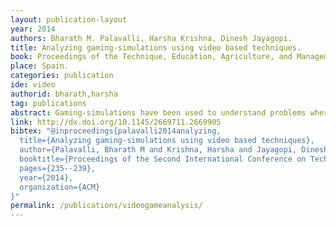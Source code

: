 ```yaml
---
layout: publication-layout
year: 2014
authors: Bharath M. Palavalli, Harsha Krishna, Dinesh Jayagopi.
title: Analyzing gaming-simulations using video based techniques.
book: Proceedings of the Technique, Education, Agriculture, and Management Conference 2014, ACM.  
place: Spain.
categories: publication
ide: video
authorid: bharath,harsha
tag: publications
abstract: Gaming-simulations have been used to understand problems where stakeholders who are often at a conflict with each other and they have multiple objectives. The validity of achieving the intended objectives through the use of a game is measured by analyzing the results from the game and player behavior. Standard methods such as observation and the use of the game elements fail to capture critical information and are cumbersome for large groups of players and across multiple game sessions. We propose the use of automated group behavior analysis using multi-modal input to understand player behavior. We propose that by creating a framework to parameterize the metrics for different types of games, it is possible to use such automated techniques to improve analysis and design of serious games.
link: http://dx.doi.org/10.1145/2669711.2669905
bibtex: "@inproceedings{palavalli2014analyzing,
  title={Analyzing gaming-simulations using video based techniques},
  author={Palavalli, Bharath M and Krishna, Harsha and Jayagopi, Dinesh},
  booktitle={Proceedings of the Second International Conference on Technological Ecosystems for Enhancing Multiculturality},
  pages={235--239},
  year={2014},
  organization={ACM}
}"
permalink: /publications/videogameanalysis/
---
```

